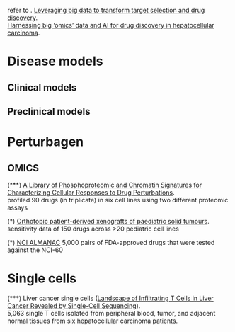 refer to . 
[Leveraging big data to transform target selection and drug discovery](https://www.ncbi.nlm.nih.gov/pubmed/26659699).  
[Harnessing big ‘omics’ data and AI for drug discovery in hepatocellular carcinoma](https://www.nature.com/articles/s41575-019-0240-9).  

# Disease models
## Clinical models
## Preclinical models

# Perturbagen 

## OMICS
(***) [A Library of Phosphoproteomic and Chromatin Signatures for Characterizing Cellular Responses to Drug Perturbations](https://www.biorxiv.org/content/early/2017/09/07/185918).  
profiled 90 drugs (in triplicate) in six cell lines using two different proteomic assays

(*) [Orthotopic patient-derived xenografts of paediatric solid tumours](https://www.nature.com/nature/journal/v549/n7670/full/nature23647.html).  
sensitivity data of 150 drugs across >20 pediatric cell lines

(*) [NCI ALMANAC](https://dtp.cancer.gov/ncialmanac/initializePage.do)
5,000 pairs of FDA-approved drugs that were tested against the NCI-60

# Single cells
(***) Liver cancer single cells ([Landscape of Infiltrating T Cells in Liver Cancer Revealed by Single-Cell Sequencing](http://www.cell.com/cell/fulltext/S0092-8674(17)30596-2)).  
5,063 single T cells isolated from peripheral blood, tumor, and adjacent normal tissues from six hepatocellular carcinoma patients.  
